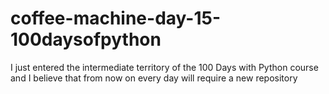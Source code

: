 # coffee-machine-day-15-100daysofpython
I just entered the intermediate territory of the 100 Days with Python course and I believe that from now on every day will require a new repository
